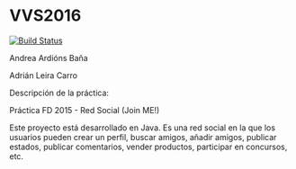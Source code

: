 # VVS2016

[![Build Status](https://travis-ci.org/adrianleira/VVS2016.svg?branch=master)](https://travis-ci.org/adrianleira/VVS2016)

Andrea Ardións Baña

Adrián Leira Carro

Descripción de la práctica:

Práctica FD 2015 - Red Social (Join ME!)

Este proyecto está desarrollado en Java. Es una red social en la que los usuarios pueden crear un perfil, buscar amigos, añadir amigos, publicar estados, publicar comentarios, vender productos, participar en concursos, etc.

